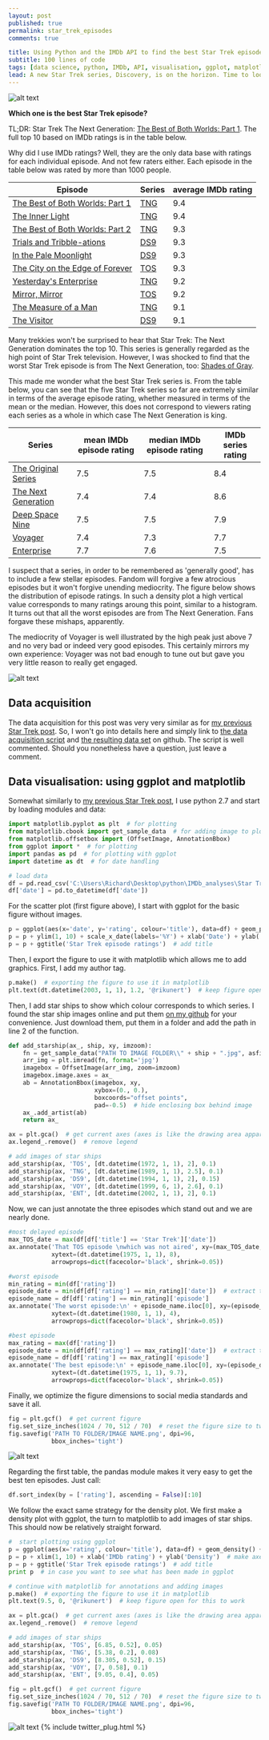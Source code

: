 ```yaml
---
layout: post
published: true
permalink: star_trek_episodes
comments: true

title: Using Python and the IMDb API to find the best Star Trek episode
subtitle: 100 lines of code 
tags: [data science, python, IMDb, API, visualisation, ggplot, matplotlib]
lead: A new Star Trek series, Discovery, is on the horizon. Time to look back at the best episodes of the franchise so far. This guide will teach you to use the IMDb API to get the answers yourself.
---
```


![alt text](https://github.com/rikunert/Star_Trek_ratings/raw/master/Star%20Trek%20ratings_dates.png "Star Trek episodes according to airing date and IMDb rating")

<!--excerpt-->

**Which one is the best Star Trek episode?** 

TL;DR: Star Trek The Next Generation: [The Best of Both Worlds: Part 1](http://www.imdb.com/title/tt0708785/). 
The full top 10 based on IMDb ratings is in the table below. 

Why did I use IMDb ratings? Well, they are the only data base with ratings for each individual episode. 
And not few raters either. Each episode in the table below was rated by more than 1000 people.

Episode | Series | average IMDb rating
--------|----------|----------
[The Best of Both Worlds: Part 1](http://www.imdb.com/title/tt0708785/) | [TNG](http://www.imdb.com/title/tt0092455) | 9.4
[The Inner Light](http://www.imdb.com/title/tt0708803) | [TNG](http://www.imdb.com/title/tt0092455) | 9.4
[The Best of Both Worlds: Part 2](http://www.imdb.com/title/tt0708786/) | [TNG](http://www.imdb.com/title/tt0060028) | 9.3 
[Trials and Tribble-ations](http://www.imdb.com/title/tt0708655/) | [DS9](http://www.imdb.com/title/tt0106145) | 9.3
[In the Pale Moonlight](http://www.imdb.com/title/tt0708557) | [DS9](http://www.imdb.com/title/tt0106145) | 9.3
[The City on the Edge of Forever](http://www.imdb.com/title/tt0708455) | [TOS](http://www.imdb.com/title/tt0060028) | 9.3
[Yesterday's Enterprise](http://www.imdb.com/title/tt0708845) | [TNG](http://www.imdb.com/title/tt0092455) | 9.2
[Mirror, Mirror](http://www.imdb.com/title/tt0708438) | [TOS](http://www.imdb.com/title/tt0060028) | 9.2
[The Measure of a Man](http://www.imdb.com/title/tt0708807) | [TNG](http://www.imdb.com/title/tt0092455) | 9.1
[The Visitor](http://www.imdb.com/title/tt0708645) | [DS9](http://www.imdb.com/title/tt0106145) | 9.1

Many trekkies won't be surprised to hear that Star Trek: The Next Generation dominates the top 10. 
This series is generally regarded as the high point of Star Trek television. 
However, I was shocked to find that the worst Star Trek episode is from The Next Generation, too: [Shades of Gray](http://www.imdb.com/title/tt0708772).

This made me wonder what the best Star Trek series is.
From the table below, you can see that the five Star Trek series so far are extremely similar in terms of the average episode rating, whether measured in terms of the mean or the median.
However, this does not correspond to viewers rating each series as a whole in which case The Next Generation is king.

Series | mean IMDb episode rating | median IMDb episode rating | IMDb series rating
----------|----------|----------|----------
[The Original Series](http://www.imdb.com/title/tt0060028) | 7.5 | 7.5 | 8.4
[The Next Generation](http://www.imdb.com/title/tt0092455) | 7.4 | 7.4 | 8.6
[Deep Space Nine](http://www.imdb.com/title/tt0106145) | 7.5 | 7.5 | 7.9
[Voyager](http://www.imdb.com/title/tt0112178)| 7.4 | 7.3 | 7.7
[Enterprise](http://www.imdb.com/title/tt0244365)| 7.7 | 7.6 | 7.5

I suspect that a series, in order to be remembered as 'generally good', has to include a few stellar episodes. 
Fandom will forgive a few atrocious episodes but it won't forgive unending mediocrity.
The figure below shows the distribution of episode ratings. In such a density plot a high vertical value corresponds to many ratings aroung this point, similar to a histogram.
It turns out that all the worst episodes are from The Next Generation. Fans forgave these mishaps, apparently. 

The mediocrity of Voyager is well illustrated by the high peak just above 7 and no very bad or indeed very good episodes.
This certainly mirrors my own experience: Voyager was not bad enough to tune out but gave you very little reason to really get engaged. 

![alt text](https://github.com/rikunert/Star_Trek_ratings/raw/master/Star%20Trek%20ratings_density.png "The distribution of episode ratings in each Star Trek series")

## Data acquisition

The data acquisition for this post was very very similar as for [my previous Star Trek post](http://rikunert.com/star_trek_movies).
So, I won't go into details here and simply link to [the data acquisition script](https://github.com/rikunert/Star_Trek_ratings/blob/master/imdb_STS_data_acquisition.py) 
and [the resulting data set](https://github.com/rikunert/Star_Trek_ratings/blob/master/Star_Trek_data.csv) on github. The script is well commented. Should you nonetheless have a question, just leave a comment.

## Data visualisation: using ggplot and matplotlib

Somewhat similarly to [my previous Star Trek post](http://rikunert.com/star_trek_movies), I use python 2.7 and start by loading modules and data:

```python
import matplotlib.pyplot as plt  # for plotting
from matplotlib.cbook import get_sample_data  # for adding image to plot
from matplotlib.offsetbox import (OffsetImage, AnnotationBbox)
from ggplot import *  # for plotting
import pandas as pd  # for plotting with ggplot
import datetime as dt  # for date handling

# load data
df = pd.read_csv('C:\Users\Richard\Desktop\python\IMDb_analyses\Star Trek\Star_Trek_data.csv')
df['date'] = pd.to_datetime(df['date'])
```

For the scatter plot (first figure above), I start with ggplot for the basic figure without images.

```python
p = ggplot(aes(x='date', y='rating', colour='title'), data=df) + geom_point() + theme_bw()  # basic plot
p = p + ylim(1, 10) + scale_x_date(labels='%Y') + xlab('Date') + ylab('Mean IMDb rating')  # make axes pretty
p = p + ggtitle('Star Trek episode ratings')  # add title
```

Then, I export the figure to use it with matplotlib which allows me to add graphics. First, I add my author tag. 

```python
p.make()  # exporting the figure to use it in matplotlib
plt.text(dt.datetime(2003, 1, 1), 1.2, '@rikunert')  # keep figure open for this to work
```

Then, I add star ships to show which colour corresponds to which series. 
I found the star ship images online and put them [on my github](https://github.com/rikunert/Star_Trek_ratings) for your convenience. 
Just download them, put them in a folder and add the path in line 2 of the function. 

```python
def add_starship(ax_, ship, xy, imzoom):
    fn = get_sample_data("PATH TO IMAGE FOLDER\\" + ship + ".jpg", asfileobj=False)
    arr_img = plt.imread(fn, format='jpg')
    imagebox = OffsetImage(arr_img, zoom=imzoom)
    imagebox.image.axes = ax_
    ab = AnnotationBbox(imagebox, xy,
                        xybox=(0., 0.),
                        boxcoords="offset points",
                        pad=-0.5)  # hide enclosing box behind image
    ax_.add_artist(ab)
    return ax_

ax = plt.gca()  # get current axes (axes is like the drawing area apparently)
ax.legend_.remove()  # remove legend

# add images of star ships
add_starship(ax, 'TOS', [dt.datetime(1972, 1, 1), 2], 0.1)
add_starship(ax, 'TNG', [dt.datetime(1989, 1, 1), 2.5], 0.1)
add_starship(ax, 'DS9', [dt.datetime(1994, 1, 1), 2], 0.15)
add_starship(ax, 'VOY', [dt.datetime(1999, 6, 1), 2.6], 0.1)
add_starship(ax, 'ENT', [dt.datetime(2002, 1, 1), 2], 0.1)
```

Now, we can just annotate the three episodes which stand out and we are nearly done.

```python
#most delayed episode
max_TOS_date = max(df[df['title'] == 'Star Trek']['date'])
ax.annotate('That TOS episode \nwhich was not aired', xy=(max_TOS_date, df[df['date'] == max_TOS_date]['rating']),
            xytext=(dt.datetime(1975, 1, 1), 8),
            arrowprops=dict(facecolor='black', shrink=0.05))

#worst episode
min_rating = min(df['rating'])
episode_date = min(df[df['rating'] == min_rating]['date'])  # extract time stamp with min function
episode_name = df[df['rating'] == min_rating]['episode']
ax.annotate('The worst episode:\n' + episode_name.iloc[0], xy=(episode_date, min_rating),
            xytext=(dt.datetime(1980, 1, 1), 4),
            arrowprops=dict(facecolor='black', shrink=0.05))

#best episode
max_rating = max(df['rating'])
episode_date = min(df[df['rating'] == max_rating]['date'])  # extract time stamp with min function
episode_name = df[df['rating'] == max_rating]['episode']
ax.annotate('The best episode:\n' + episode_name.iloc[0], xy=(episode_date, max_rating),
            xytext=(dt.datetime(1975, 1, 1), 9.7),
            arrowprops=dict(facecolor='black', shrink=0.05))
```
Finally, we optimize the figure dimensions to social media standards and save it all.
```python
fig = plt.gcf()  # get current figure
fig.set_size_inches(1024 / 70, 512 / 70)  # reset the figure size to twitter standard
fig.savefig('PATH TO FOLDER/IMAGE NAME.png', dpi=96,
            bbox_inches='tight')
```

![alt text](https://github.com/rikunert/Star_Trek_ratings/raw/master/Star%20Trek%20ratings_dates.png "The final figure")

Regarding the first table, the pandas module makes it very easy to get the best ten episodes. Just call:
```python
df.sort_index(by = ['rating'], ascending = False)[:10]
```

We follow the exact same strategy for the density plot. 
We first make a density plot with ggplot, the turn to matplotlib to add images of star ships.
This should now be relatively straight forward.

```python
#  start plotting using ggplot
p = ggplot(aes(x='rating', colour='title'), data=df) + geom_density() + theme_bw()  # basic plot
p = p + xlim(1, 10) + xlab('IMDb rating') + ylab('Density')  # make axes pretty
p = p + ggtitle('Star Trek episode ratings')  # add title
print p  # in case you want to see what has been made in ggplot

# continue with matplotlib for annotations and adding images
p.make()  # exporting the figure to use it in matplotlib
plt.text(9.5, 0, '@rikunert')  # keep figure open for this to work

ax = plt.gca()  # get current axes (axes is like the drawing area apparently)
ax.legend_.remove()  # remove legend

# add images of star ships
add_starship(ax, 'TOS', [6.85, 0.52], 0.05)
add_starship(ax, 'TNG', [5.38, 0.2], 0.08)
add_starship(ax, 'DS9', [8.305, 0.52], 0.15)
add_starship(ax, 'VOY', [7, 0.58], 0.1)
add_starship(ax, 'ENT', [9.05, 0.4], 0.05)

fig = plt.gcf()  # get current figure
fig.set_size_inches(1024 / 70, 512 / 70)  # reset the figure size to twitter standard
fig.savefig('PATH TO FOLDER/IMAGE NAME.png', dpi=96,
            bbox_inches='tight')
```
![alt text](https://github.com/rikunert/Star_Trek_ratings/raw/master/Star%20Trek%20ratings_density.png "The final figure")
{% include twitter_plug.html %}
